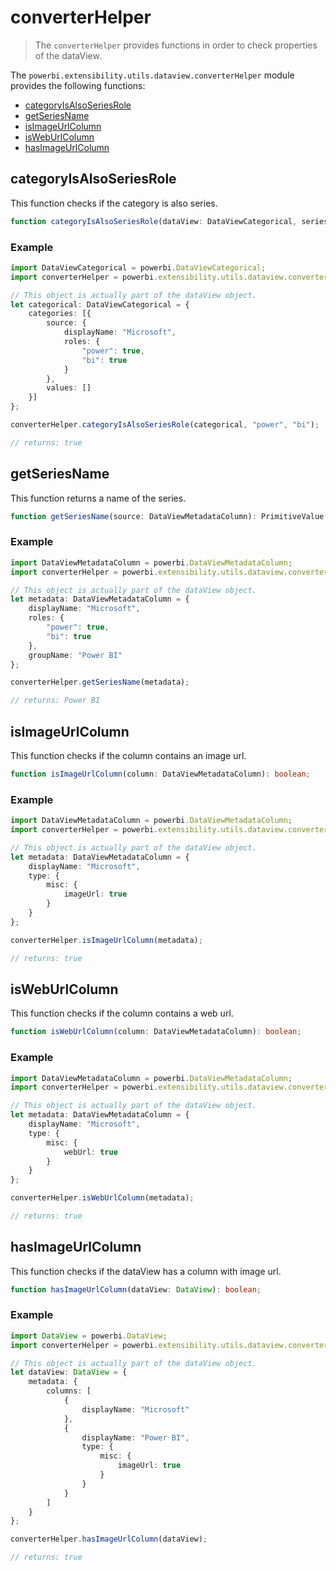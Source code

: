 # converterHelper
> The ```converterHelper``` provides functions in order to check properties of the dataView.

The ```powerbi.extensibility.utils.dataview.converterHelper``` module provides the following functions:

* [categoryIsAlsoSeriesRole](#categoryisalsoseriesrole)
* [getSeriesName](#getseriesname)
* [isImageUrlColumn](#isimageurlcolumn)
* [isWebUrlColumn](#isweburlcolumn)
* [hasImageUrlColumn](#hasimageurlcolumn)

## categoryIsAlsoSeriesRole

This function checks if the category is also series.

```typescript
function categoryIsAlsoSeriesRole(dataView: DataViewCategorical, seriesRoleName: string, categoryRoleName: string): boolean;
```

### Example

```typescript
import DataViewCategorical = powerbi.DataViewCategorical;
import converterHelper = powerbi.extensibility.utils.dataview.converterHelper;

// This object is actually part of the dataView object.
let categorical: DataViewCategorical = {
    categories: [{
        source: {
            displayName: "Microsoft",
            roles: {
                "power": true,
                "bi": true
            }
        },
        values: []
    }]
};

converterHelper.categoryIsAlsoSeriesRole(categorical, "power", "bi");

// returns: true
```

## getSeriesName

This function returns a name of the series.

```typescript
function getSeriesName(source: DataViewMetadataColumn): PrimitiveValue;
```

### Example

```typescript
import DataViewMetadataColumn = powerbi.DataViewMetadataColumn;
import converterHelper = powerbi.extensibility.utils.dataview.converterHelper;

// This object is actually part of the dataView object.
let metadata: DataViewMetadataColumn = {
    displayName: "Microsoft",
    roles: {
        "power": true,
        "bi": true
    },
    groupName: "Power BI"
};

converterHelper.getSeriesName(metadata);

// returns: Power BI
```

## isImageUrlColumn

This function checks if the column contains an image url.

```typescript
function isImageUrlColumn(column: DataViewMetadataColumn): boolean;
```

### Example

```typescript
import DataViewMetadataColumn = powerbi.DataViewMetadataColumn;
import converterHelper = powerbi.extensibility.utils.dataview.converterHelper;

// This object is actually part of the dataView object.
let metadata: DataViewMetadataColumn = {
    displayName: "Microsoft",
    type: {
        misc: {
            imageUrl: true
        }
    }
};

converterHelper.isImageUrlColumn(metadata);

// returns: true
```

## isWebUrlColumn

This function checks if the column contains a web url.

```typescript
function isWebUrlColumn(column: DataViewMetadataColumn): boolean;
```

### Example

```typescript
import DataViewMetadataColumn = powerbi.DataViewMetadataColumn;
import converterHelper = powerbi.extensibility.utils.dataview.converterHelper;

// This object is actually part of the dataView object.
let metadata: DataViewMetadataColumn = {
    displayName: "Microsoft",
    type: {
        misc: {
            webUrl: true
        }
    }
};

converterHelper.isWebUrlColumn(metadata);

// returns: true
```

## hasImageUrlColumn

This function checks if the dataView has a column with image url.

```typescript
function hasImageUrlColumn(dataView: DataView): boolean;
```

### Example

```typescript
import DataView = powerbi.DataView;
import converterHelper = powerbi.extensibility.utils.dataview.converterHelper;

// This object is actually part of the dataView object.
let dataView: DataView = {
    metadata: {
        columns: [
            {
                displayName: "Microsoft"
            },
            {
                displayName: "Power BI",
                type: {
                    misc: {
                        imageUrl: true
                    }
                }
            }
        ]
    }
};

converterHelper.hasImageUrlColumn(dataView);

// returns: true
```
